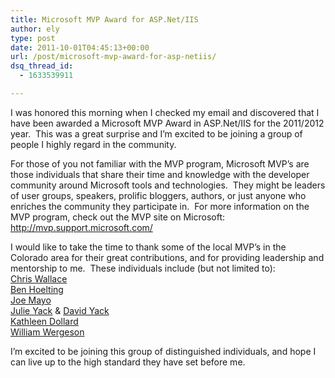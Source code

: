 ```yaml
---
title: Microsoft MVP Award for ASP.Net/IIS
author: ely
type: post
date: 2011-10-01T04:45:13+00:00
url: /post/microsoft-mvp-award-for-asp-netiis/
dsq_thread_id:
  - 1633539911

---
```

I was honored this morning when I checked my email and discovered that I have been awarded a Microsoft MVP Award in ASP.Net/IIS for the 2011/2012 year.&#160; This was a great surprise and I’m excited to be joining a group of people I highly regard in the community.

For those of you not familiar with the MVP program, Microsoft MVP’s are those individuals that share their time and knowledge with the developer community around Microsoft tools and technologies.&#160; They might be leaders of user groups, speakers, prolific bloggers, authors, or just anyone who enriches the community they participate in.&#160; For more information on the MVP program, check out the MVP site on Microsoft: <http://mvp.support.microsoft.com/>

I would like to take the time to thank some of the local MVP’s in the Colorado area for their great contributions, and for providing leadership and mentorship to me.&#160; These individuals include (but not limited to):   
<a href="http://twitter.com/#!/cwdenver" target="_blank">Chris Wallace</a>   
<a href="http://twitter.com/#!/benhnet" target="_blank">Ben Hoelting</a>   
<a href="http://twitter.com/#!/joemayo" target="_blank">Joe Mayo</a>   
<a href="http://twitter.com/#!/coloradojules" target="_blank">Julie Yack</a> & <a href="http://twitter.com/#!/davidyack" target="_blank">David Yack</a>   
<a href="http://twitter.com/#!/kathleendollard" target="_blank">Kathleen Dollard</a>   
<a href="http://twitter.com/#!/OmegaMan/" target="_blank">William Wergeson</a>

I’m excited to be joining this group of distinguished individuals, and hope I can live up to the high standard they have set before me.